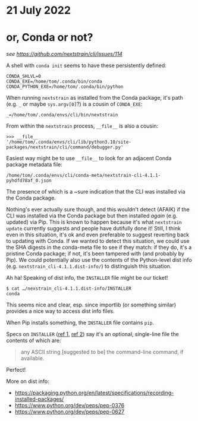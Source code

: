 # 21 July 2022
# or, Conda or not?

_see <https://github.com/nextstrain/cli/issues/114>_

A shell with `conda init` seems to have these persistently defined:

    CONDA_SHLVL=0
    CONDA_EXE=/home/tom/.conda/bin/conda
    CONDA_PYTHON_EXE=/home/tom/.conda/bin/python

When running `nextstrain` as installed from the Conda package, it's path (e.g.
`_` or maybe `sys.argv[0]`?) is a cousin of `CONDA_EXE`:

    _=/home/tom/.conda/envs/cli/bin/nextstrain

From within the `nextstrain` process, `__file__` is also a cousin:

    >>> __file__
    '/home/tom/.conda/envs/cli/lib/python3.10/site-packages/nextstrain/cli/command/debugger.py'

Easiest way might be to use `__file__` to look for an adjacent Conda package
metadata file:

    /home/tom/.conda/envs/cli/conda-meta/nextstrain-cli-4.1.1-pyhdfd78af_0.json

The presence of which is a ~sure indication that the CLI was installed via the
Conda package.

Nothing's ever actually sure though, and this wouldn't detect (AFAIK) if the
CLI was installed via the Conda package but then installed _again_ (e.g.
updated) via Pip.  This is known to happen because it's what `nextstrain
update` currently suggests and people have dutifully done it!  Still, I think
even in this situation, it's ok and even preferable to suggest reverting back
to updating with Conda.  If we wanted to detect this situation, we could use
the SHA digests in the conda-meta file to see if they match: if they do, it's a
pristine Conda package; if not, it's been tampered with (and probably by Pip).
We could potentially also use the contents of the Python-level dist info
(e.g. `nextstrain_cli-4.1.1.dist-info/`) to distinguish this situation.

Ah ha!  Speaking of dist info, the `INSTALLER` file might be our ticket!

    $ cat …/nexstrain_cli-4.1.1.dist-info/INSTALLER
    conda

This seems nice and clear, esp. since importlib (or something similar) provides
a nice way to access dist info files.

When Pip installs something, the `INSTALLER` file contains `pip`.

Specs on `INSTALLER` ([ref 1](https://peps.python.org/pep-0376/#installer),
[ref 2](https://peps.python.org/pep-0627/#optional-installer-file)) say it's an
optional, single-line file the contents of which are:

> any ASCII string [suggested to be] the command-line command, if available.

Perfect!

More on dist info:

- https://packaging.python.org/en/latest/specifications/recording-installed-packages/
- https://www.python.org/dev/peps/pep-0376
- https://www.python.org/dev/peps/pep-0627
